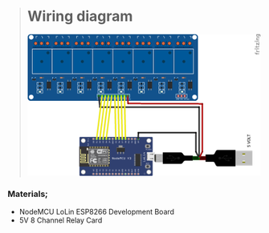 ># Wiring diagram
>![wiring diagram](image/art.png)

### Materials;
- NodeMCU LoLin ESP8266 Development Board
- 5V 8 Channel Relay Card


